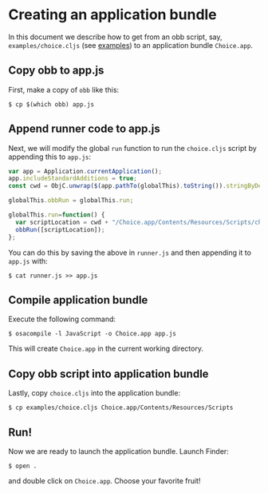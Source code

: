 # Creating an application bundle

In this document we describe how to get from an obb script, say, `examples/choice.cljs`
(see [examples](../examples/choice.cljs)) to an application bundle `Choice.app`.

## Copy obb to app.js

First, make a copy of `obb` like this:

```
$ cp $(which obb) app.js
```

## Append runner code to app.js

Next, we will modify the global `run` function to run the `choice.cljs` script by appending this to `app.js`:

``` javascript
var app = Application.currentApplication();
app.includeStandardAdditions = true;
const cwd = ObjC.unwrap($(app.pathTo(globalThis).toString()).stringByDeletingLastPathComponent);

globalThis.obbRun = globalThis.run;

globalThis.run=function() {
  var scriptLocation = cwd + "/Choice.app/Contents/Resources/Scripts/choice.cljs";
  obbRun([scriptLocation]);
};
```

You can do this by saving the above in `runner.js` and then appending it to `app.js` with:

```
$ cat runner.js >> app.js
```

## Compile application bundle

Execute the following command:

```
$ osacompile -l JavaScript -o Choice.app app.js
```

This will create `Choice.app` in the current working directory.

## Copy obb script into application bundle

Lastly, copy `choice.cljs` into the application bundle:

```
$ cp examples/choice.cljs Choice.app/Contents/Resources/Scripts
```

## Run!

Now we are ready to launch the application bundle. Launch Finder:

```
$ open .
```

and double click on `Choice.app`. Choose your favorite fruit!
